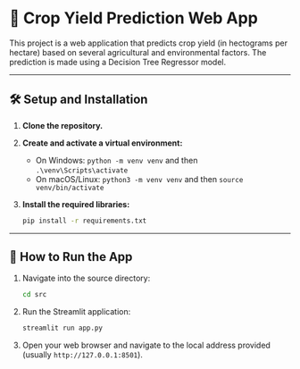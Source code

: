 # 🌾 Crop Yield Prediction Web App

This project is a web application that predicts crop yield (in hectograms per hectare) based on several agricultural and environmental factors. The prediction is made using a Decision Tree Regressor model.

---

## 🛠️ Setup and Installation

1.  **Clone the repository.**

2.  **Create and activate a virtual environment:**
    * On Windows: `python -m venv venv` and then `.\venv\Scripts\activate`
    * On macOS/Linux: `python3 -m venv venv` and then `source venv/bin/activate`

3.  **Install the required libraries:**
    ```bash
    pip install -r requirements.txt
    ```

---

## 🚀 How to Run the App

1.  Navigate into the source directory:
    ```bash
    cd src
    ```

2.  Run the Streamlit application:
    ```bash
    streamlit run app.py
    ```

3.  Open your web browser and navigate to the local address provided (usually `http://127.0.0.1:8501`).